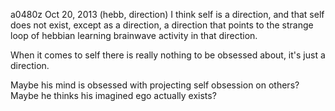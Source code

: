 a0480z
Oct 20, 2013
(hebb, direction)
I think self is a direction, and that self does not exist, except as a direction, a direction that points to the strange loop of hebbian learning brainwave activity in that direction.

When it comes to self there is really nothing to be obsessed about, it's just a direction.

Maybe his mind is obsessed with projecting self obsession on others? Maybe he thinks his imagined ego actually exists?
